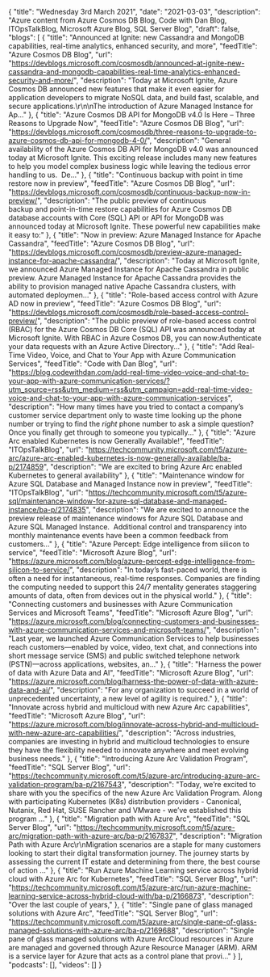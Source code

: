 {
  "title": "Wednesday 3rd March 2021",
  "date": "2021-03-03",
  "description": "Azure content from Azure Cosmos DB Blog, Code with Dan Blog, ITOpsTalkBlog, Microsoft Azure Blog, SQL Server Blog",
  "draft": false,
  "blogs": [
    {
      "title": "Announced at Ignite: new Cassandra and MongoDB capabilities, real-time analytics, enhanced security, and more",
      "feedTitle": "Azure Cosmos DB Blog",
      "url": "https://devblogs.microsoft.com/cosmosdb/announced-at-ignite-new-cassandra-and-mongodb-capabilities-real-time-analytics-enhanced-security-and-more/",
      "description": "Today at Microsoft Ignite, Azure Cosmos DB announced new features that make it even easier for application developers to migrate NoSQL data, and build fast, scalable, and secure applications.\r\n\nThe introduction of Azure Managed Instance for Ap..."
    },
    {
      "title": "Azure Cosmos DB API for MongoDB v4.0 Is Here – Three Reasons to Upgrade Now",
      "feedTitle": "Azure Cosmos DB Blog",
      "url": "https://devblogs.microsoft.com/cosmosdb/three-reasons-to-upgrade-to-azure-cosmos-db-api-for-mongodb-4-0/",
      "description": "General availability of the Azure Cosmos DB API for MongoDB v4.0 was announced today at Microsoft Ignite. This exciting release includes many new features to help you model complex business logic while leaving the tedious error handling to us.  De..."
    },
    {
      "title": "Continuous backup with point in time restore now in preview",
      "feedTitle": "Azure Cosmos DB Blog",
      "url": "https://devblogs.microsoft.com/cosmosdb/continuous-backup-now-in-preview/",
      "description": "The public preview of continuous backup and point-in-time restore capabilities for Azure Cosmos DB database accounts with Core (SQL) API or API for MongoDB was announced today at Microsoft Ignite. These powerful new capabilities make it easy to:"
    },
    {
      "title": "Now in preview: Azure Managed Instance for Apache Cassandra",
      "feedTitle": "Azure Cosmos DB Blog",
      "url": "https://devblogs.microsoft.com/cosmosdb/preview-azure-managed-instance-for-apache-cassandra/",
      "description": "Today at Microsoft Ignite, we announced Azure Managed Instance for Apache Cassandra in public preview. Azure Managed Instance for Apache Cassandra provides the ability to provision managed native Apache Cassandra clusters, with automated deploymen..."
    },
    {
      "title": "Role-based access control with Azure AD now in preview",
      "feedTitle": "Azure Cosmos DB Blog",
      "url": "https://devblogs.microsoft.com/cosmosdb/role-based-access-control-preview/",
      "description": "The public preview of role-based access control (RBAC) for the Azure Cosmos DB Core (SQL) API was announced today at Microsoft Ignite. With RBAC in Azure Cosmos DB, you can now:Authenticate your data requests with an Azure Active Directory..."
    },
    {
      "title": "Add Real-Time Video, Voice, and Chat to Your App with Azure Communication Services",
      "feedTitle": "Code with Dan Blog",
      "url": "https://blog.codewithdan.com/add-real-time-video-voice-and-chat-to-your-app-with-azure-communication-services/?utm_source=rss&utm_medium=rss&utm_campaign=add-real-time-video-voice-and-chat-to-your-app-with-azure-communication-services",
      "description": "How many times have you tried to contact a company’s customer service department only to waste time looking up the phone number or trying to find the *right* phone number to ask a simple question? Once you finally get through to someone you typically..."
    },
    {
      "title": "Azure Arc enabled Kubernetes is now Generally Available!",
      "feedTitle": "ITOpsTalkBlog",
      "url": "https://techcommunity.microsoft.com/t5/azure-arc/azure-arc-enabled-kubernetes-is-now-generally-available/ba-p/2174859",
      "description": "We are excited to bring Azure Arc enabled Kubernetes to general availability"
    },
    {
      "title": "Maintenance window for Azure SQL Database and Managed Instance now in preview",
      "feedTitle": "ITOpsTalkBlog",
      "url": "https://techcommunity.microsoft.com/t5/azure-sql/maintenance-window-for-azure-sql-database-and-managed-instance/ba-p/2174835",
      "description": "We are excited to announce the preview release of maintenance windows for Azure SQL Database and Azure SQL Managed Instance.  Additional control and transparency into monthly maintenance events have been a common feedback from customers..."
    },
    {
      "title": "Azure Percept: Edge intelligence from silicon to service",
      "feedTitle": "Microsoft Azure Blog",
      "url": "https://azure.microsoft.com/blog/azure-percept-edge-intelligence-from-silicon-to-service/",
      "description": "In today’s fast-paced world, there is often a need for instantaneous, real-time responses. Companies are finding the computing needed to support this 24/7 mentality generates staggering amounts of data, often from devices out in the physical world."
    },
    {
      "title": "Connecting customers and businesses with Azure Communication Services and Microsoft Teams",
      "feedTitle": "Microsoft Azure Blog",
      "url": "https://azure.microsoft.com/blog/connecting-customers-and-businesses-with-azure-communication-services-and-microsoft-teams/",
      "description": "Last year, we launched Azure Communication Services to help businesses reach customers—enabled by voice, video, text chat, and connections into short message service (SMS) and public switched telephone network (PSTN)—across applications, websites, an..."
    },
    {
      "title": "Harness the power of data with Azure Data and AI",
      "feedTitle": "Microsoft Azure Blog",
      "url": "https://azure.microsoft.com/blog/harness-the-power-of-data-with-azure-data-and-ai/",
      "description": "For any organization to succeed in a world of unprecedented uncertainty, a new level of agility is required."
    },
    {
      "title": "Innovate across hybrid and multicloud with new Azure Arc capabilities",
      "feedTitle": "Microsoft Azure Blog",
      "url": "https://azure.microsoft.com/blog/innovate-across-hybrid-and-multicloud-with-new-azure-arc-capabilities/",
      "description": "Across industries, companies are investing in hybrid and multicloud technologies to ensure they have the flexibility needed to innovate anywhere and meet evolving business needs."
    },
    {
      "title": "Introducing Azure Arc Validation Program",
      "feedTitle": "SQL Server Blog",
      "url": "https://techcommunity.microsoft.com/t5/azure-arc/introducing-azure-arc-validation-program/ba-p/2167543",
      "description": "Today, we’re excited to share with you the specifics of the new Azure Arc Validation Program. Along with participating Kubernetes (K8s) distribution providers - Canonical, Nutanix, Red Hat, SUSE Rancher and VMware - we’ve established this program ..."
    },
    {
      "title": "Migration path with Azure Arc",
      "feedTitle": "SQL Server Blog",
      "url": "https://techcommunity.microsoft.com/t5/azure-arc/migration-path-with-azure-arc/ba-p/2167837",
      "description": "Migration Path with Azure Arc\r\nMigration scenarios are a staple for many customers looking to start their digital transformation journey. The journey starts by assessing the current IT estate and determining from there, the best course of action ..."
    },
    {
      "title": "Run Azure Machine Learning service across hybrid cloud with Azure Arc for Kubernetes",
      "feedTitle": "SQL Server Blog",
      "url": "https://techcommunity.microsoft.com/t5/azure-arc/run-azure-machine-learning-service-across-hybrid-cloud-with/ba-p/2166873",
      "description": "Over the last couple of years,"
    },
    {
      "title": "Single pane of glass managed solutions with Azure Arc",
      "feedTitle": "SQL Server Blog",
      "url": "https://techcommunity.microsoft.com/t5/azure-arc/single-pane-of-glass-managed-solutions-with-azure-arc/ba-p/2169688",
      "description": "Single pane of glass managed solutions with Azure ArcCloud resources in Azure are managed and governed through Azure Resource Manager (ARM). ARM is a service layer for Azure that acts as a control plane that provi..."
    }
  ],
  "podcasts": [],
  "videos": []
}